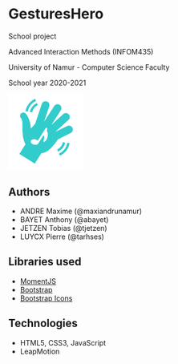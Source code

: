 # GesturesHero
School project

Advanced Interaction Methods (INFOM435)

University of Namur - Computer Science Faculty

School year 2020-2021

<img src="assets/img/logo.svg" width="150px" alt="GesturesHero's logo"/>

## Authors

* ANDRE Maxime (@maxiandrunamur)
* BAYET Anthony (@abayet)
* JETZEN Tobias (@tjetzen)
* LUYCX Pierre (@tarhses)


## Libraries used
* [MomentJS](https://momentjs.com/)
* [Bootstrap](https://getbootstrap.com/)
* [Bootstrap Icons](https://icons.getbootstrap.com/)

## Technologies
* HTML5, CSS3, JavaScript
* LeapMotion